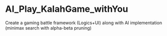 # AI_Play_KalahGame_withYou
Create a gaming battle framework (Logics+UI) along with AI implementation (minimax search with alpha-beta pruning)

